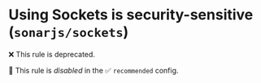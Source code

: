 # Using Sockets is security-sensitive (`sonarjs/sockets`)

❌ This rule is deprecated.

🚫 This rule is _disabled_ in the ✅ `recommended` config.

<!-- end auto-generated rule header -->
